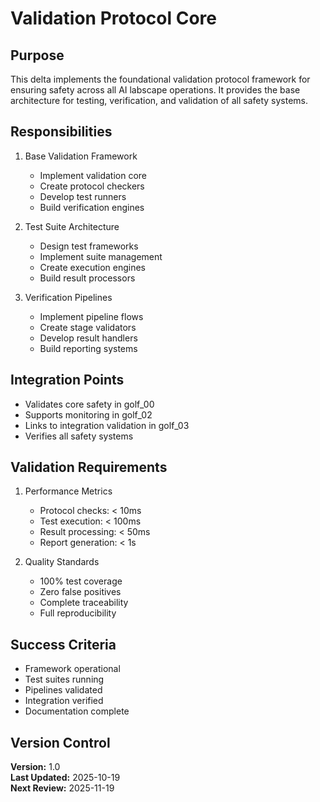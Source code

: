 # Validation Protocol Core

## Purpose

This delta implements the foundational validation protocol framework for ensuring safety across all AI labscape operations. It provides the base architecture for testing, verification, and validation of all safety systems.

## Responsibilities

1. Base Validation Framework
   - Implement validation core
   - Create protocol checkers
   - Develop test runners
   - Build verification engines

2. Test Suite Architecture
   - Design test frameworks
   - Implement suite management
   - Create execution engines
   - Build result processors

3. Verification Pipelines
   - Implement pipeline flows
   - Create stage validators
   - Develop result handlers
   - Build reporting systems

## Integration Points

- Validates core safety in golf_00
- Supports monitoring in golf_02
- Links to integration validation in golf_03
- Verifies all safety systems

## Validation Requirements

1. Performance Metrics
   - Protocol checks: < 10ms
   - Test execution: < 100ms
   - Result processing: < 50ms
   - Report generation: < 1s

2. Quality Standards
   - 100% test coverage
   - Zero false positives
   - Complete traceability
   - Full reproducibility

## Success Criteria

- Framework operational
- Test suites running
- Pipelines validated
- Integration verified
- Documentation complete

## Version Control

**Version:** 1.0  
**Last Updated:** 2025-10-19  
**Next Review:** 2025-11-19